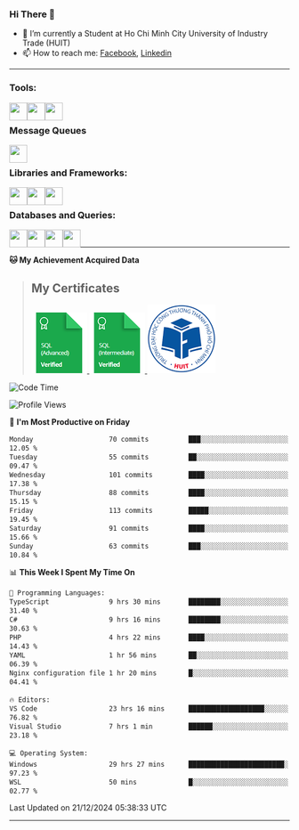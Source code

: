 <!--### <p>Hi There ! <img src="https://media.giphy.com/media/hvRJCLFzcasrR4ia7z/giphy.gif" width="25"></p>-->
<!-- [![Typing SVG](https://readme-typing-svg.herokuapp.com/?font=Roboto&color=016EEA&size=60&center=true&vCenter=true&width=900&height=100&lines=Hi+there!+%F0%9F%91%8B;I'm+Nguyễn+Hữu+Đại;I'm+a+Backend+Engineer.;Nice+to+Meet+You+!!!...)](https://github.com/dainguyen1809) -->

### Hi There 👋

- 🏫 I’m currently a Student at Ho Chi Minh City University of Industry Trade (HUIT) 
- 📫 How to reach me: [Facebook], [Linkedin]
<!-- - 🫀 Hobby: I love to see the scenery and flowers 🌸 -->
---

### Tools:
<img align='left' height="32" width="32" src="https://cdn.jsdelivr.net/npm/simple-icons@7.13.0/icons/visualstudiocode.svg" />
<img align='left' height="32" width="32" src="https://cdn.jsdelivr.net/npm/simple-icons@13.17.0/icons/postman.svg" />
 <img align='left' height="32" width="32" src="https://cdn.jsdelivr.net/npm/simple-icons@13.17.0/icons/docker.svg" /> 
<!-- <img align='left' height="32" width="32" src="https://cdn.jsdelivr.net/npm/simple-icons@13.17.0/icons/jenkins.svg" /> -->
<br>

### Message Queues
<img align='left' height="32" width="32" src="https://cdn.jsdelivr.net/npm/simple-icons@13.17.0/icons/rabbitmq.svg" />
<!-- <img align='left' height="32" width="32" src="https://cdn.jsdelivr.net/npm/simple-icons@13.17.0/icons/apachekafka.svg" /> -->

<br>

### Libraries and Frameworks:
<img align='left' height="32" width="32" src="https://cdn.jsdelivr.net/npm/simple-icons@13.17.0/icons/dotnet.svg" />
<img align='left' height="32" width="32" src="https://cdn.jsdelivr.net/npm/simple-icons@13.17.0/icons/laravel.svg" />
<!-- <img align='left' height="32" width="32" src="https://cdn.jsdelivr.net/npm/simple-icons@13.17.0/icons/express.svg" /> -->
<!-- <img align='left' height="32" width="32" src="https://cdn.jsdelivr.net/npm/simple-icons@13.17.0/icons/react.svg" /> -->
<img align='left' height="32" width="32" src="https://cdn.jsdelivr.net/npm/simple-icons@13.17.0/icons/jquery.svg" />
<br>

### Databases and Queries:

<img align='left' height="32" width="32" src="https://cdn.jsdelivr.net/npm/simple-icons@13.17.0/icons/mysql.svg" />
<img align='left' height="32" width="32" src="https://cdn.jsdelivr.net/npm/simple-icons@13.17.0/icons/mongodb.svg" />
<img align='left' height="32" width="32" src="https://cdn.jsdelivr.net/npm/simple-icons@13.17.0/icons/redis.svg" />
 <img align='left' height="32" width="32" src="https://cdn.jsdelivr.net/npm/simple-icons@13.17.0/icons/graphql.svg" /> 

<!-- <img align='left' height="32" width="32" src="https://cdn.jsdelivr.net/npm/simple-icons@13.17.0/icons/elasticsearch.svg" /> -->
<br>

<!--
### Github Stats
![Top Langs](https://github-readme-stats.vercel.app/api/top-langs/?username=dainguyen1809&theme=onedark&show&hide=html,scss,CSS,hack,vue,blade)
 >![Top Langs](https://github-readme-stats.vercel.app/api/top-langs/?username=dainguyen1809&hide_progress=true) -->
---

**🐱 My Achievement Acquired Data** 
>## My Certificates
>
><a href="Skills%20Certification/sql_advanced%20certificate.png">
>    <img src="Skills Certification/sql_advanced_skill.png" alt="sql advanced skill"/>
></a>
><a href="Skills%20Certification/sql_intermediate certificate.png">
>    <img src="Skills Certification/sql_intermediate_skill.png" alt="sql intermediate skill"/>
></a>
><a href="Skills%20Certification/huit_certificate certificate.jpg">
>    <img src="Skills Certification/huit_certificate_skill.png" alt="huit certificate skill"/>
></a>

<!-- ![Anurag's GitHub stats](https://github-readme-stats.vercel.app/api?username=dainguyen1809&show_icons=true&theme=transparent&hide=contribs,commits) -->
<!--
---

| Projects | Coding Time |
| ------ | ------ |
| [![Readme Card](https://github-readme-stats.vercel.app/api/pin/?username=dainguyen1809&repo=ecommerce_laravel)](https://github.com/dainguyen1809/ecommerce_laravel) | [![wakatime](https://wakatime.com/badge/user/837e5b37-e1f2-4100-8f8f-81c9100a52aa/project/b6b7bb99-34e3-460a-b91c-f1137b0ff2ca.svg)](https://wakatime.com/badge/user/837e5b37-e1f2-4100-8f8f-81c9100a52aa/project/b6b7bb99-34e3-460a-b91c-f1137b0ff2ca) |
-->
<!--START_SECTION:waka-->
![Code Time](http://img.shields.io/badge/Code%20Time-3%2C693%20hrs%2021%20mins-blue)

![Profile Views](http://img.shields.io/badge/Profile%20Views-5-blue)

📅 **I'm Most Productive on Friday** 

```text
Monday                   70 commits          ███░░░░░░░░░░░░░░░░░░░░░░   12.05 % 
Tuesday                  55 commits          ██░░░░░░░░░░░░░░░░░░░░░░░   09.47 % 
Wednesday                101 commits         ████░░░░░░░░░░░░░░░░░░░░░   17.38 % 
Thursday                 88 commits          ████░░░░░░░░░░░░░░░░░░░░░   15.15 % 
Friday                   113 commits         █████░░░░░░░░░░░░░░░░░░░░   19.45 % 
Saturday                 91 commits          ████░░░░░░░░░░░░░░░░░░░░░   15.66 % 
Sunday                   63 commits          ███░░░░░░░░░░░░░░░░░░░░░░   10.84 % 
```


📊 **This Week I Spent My Time On** 

```text
💬 Programming Languages: 
TypeScript               9 hrs 30 mins       ████████░░░░░░░░░░░░░░░░░   31.40 % 
C#                       9 hrs 16 mins       ████████░░░░░░░░░░░░░░░░░   30.63 % 
PHP                      4 hrs 22 mins       ████░░░░░░░░░░░░░░░░░░░░░   14.43 % 
YAML                     1 hr 56 mins        ██░░░░░░░░░░░░░░░░░░░░░░░   06.39 % 
Nginx configuration file 1 hr 20 mins        █░░░░░░░░░░░░░░░░░░░░░░░░   04.41 % 

🔥 Editors: 
VS Code                  23 hrs 16 mins      ███████████████████░░░░░░   76.82 % 
Visual Studio            7 hrs 1 min         ██████░░░░░░░░░░░░░░░░░░░   23.18 % 

💻 Operating System: 
Windows                  29 hrs 27 mins      ████████████████████████░   97.23 % 
WSL                      50 mins             █░░░░░░░░░░░░░░░░░░░░░░░░   02.77 % 
```


 Last Updated on 21/12/2024 05:38:33 UTC
<!--END_SECTION:waka-->
---
[Instagram]: https://www.instagram.com/dainguyen.dhn/
[Facebook]: https://www.facebook.com/dainguyen.dhn/
[Linkedin]: https://www.linkedin.com/in/dainguyen1809/
